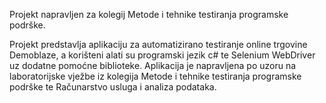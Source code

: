 ﻿Projekt napravljen za kolegij Metode i tehnike testiranja programske podrške.

Projekt predstavlja aplikaciju za automatizirano testiranje online trgovine Demoblaze, a korišteni alati su programski jezik c# te Selenium WebDriver uz dodatne pomoćne biblioteke.
Aplikacija je napravljena po uzoru na laboratorijske vježbe iz kolegija Metode i tehnike testiranja programske podrške te Računarstvo usluga i analiza podataka.